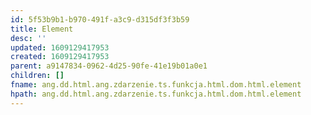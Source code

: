 ```yaml
---
id: 5f53b9b1-b970-491f-a3c9-d315df3f3b59
title: Element
desc: ''
updated: 1609129417953
created: 1609129417953
parent: a9147834-0962-4d25-90fe-41e19b01a0e1
children: []
fname: ang.dd.html.ang.zdarzenie.ts.funkcja.html.dom.html.element
hpath: ang.dd.html.ang.zdarzenie.ts.funkcja.html.dom.html.element
---
```




